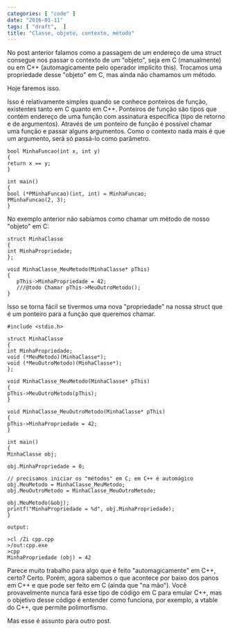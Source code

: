 ```yaml
---
categories: [ "code" ]
date: "2016-01-11"
tags: [ "draft",  ]
title: "Classe, objeto, contexto, método"
---
```

No post anterior falamos como a passagem de um endereço de uma struct
consegue nos passar o contexto de um "objeto", seja em C (manualmente)
ou em C++ (automagicamente pelo operador implícito this). Trocamos uma
propriedade desse "objeto" em C, mas ainda não chamamos um método.

Hoje faremos isso.

Isso é relativamente simples quando se conhece ponteiros de função,
existentes tanto em C quanto em C++. Ponteiros de função são tipos
que contém endereço de uma função com assinatura específica (tipo
de retorno e de argumentos). Através de um ponteiro de função é
possível chamar uma função e passar alguns argumentos. Como o contexto
nada mais é que um argumento, será só passá-lo como parâmetro.

    bool MinhaFuncao(int x, int y)
    {
	return x == y;
    }
    
    int main()
    {
	bool (*PMinhaFuncao)(int, int) = MinhaFuncao;
	PMinhaFuncao(2, 3);
    }

No exemplo anterior não sabíamos como chamar um método de nosso
"objeto" em C:

    struct MinhaClasse
    {
	int MinhaPropriedade;
    };
    
    void MinhaClasse_MeuMetodo(MinhaClasse* pThis)
    {
       pThis->MinhaPropriedade = 42;
       ///@todo Chamar pThis->MeuOutroMetodo();
    }

Isso se torna fácil se tivermos uma nova "propriedade" na nossa struct
que é um ponteiro para a função que queremos chamar.

    #include <stdio.h>
    
    struct MinhaClasse
    {
	int MinhaPropriedade;
	void (*MeuMetodo)(MinhaClasse*);
	void (*MeuOutroMetodo)(MinhaClasse*);
    };
    
    void MinhaClasse_MeuMetodo(MinhaClasse* pThis)
    {
	pThis->MeuOutroMetodo(pThis);
    }
    
    void MinhaClasse_MeuOutroMetodo(MinhaClasse* pThis)
    {
	pThis->MinhaPropriedade = 42;
    }
    
    int main()
    {
	MinhaClasse obj;
    
	obj.MinhaPropriedade = 0;
    
	// precisamos iniciar os "métodos" em C; em C++ é automágico
	obj.MeuMetodo = MinhaClasse_MeuMetodo; 
	obj.MeuOutroMetodo = MinhaClasse_MeuOutroMetodo;
    
	obj.MeuMetodo(&obj);
	printf("MinhaPropriedade = %d", obj.MinhaPropriedade);
    }

    output:

    >cl /Zi cpp.cpp
    >/out:cpp.exe
    >cpp
    MinhaPropriedade (obj) = 42

Parece muito trabalho para algo que é feito "automagicamente" em C++,
certo? Certo. Porém, agora sabemos o que acontece por baixo dos panos em
C++ e que pode ser feito em C (ainda que "na mão"). Você provavelmente
nunca fará esse tipo de código em C para emular C++, mas o objetivo
desse código é entender como funciona, por exemplo, a vtable do C++,
que permite polimorfismo.

Mas esse é assunto para outro post.
